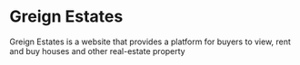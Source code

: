 # Greign Estates
Greign Estates is a website that provides a platform for buyers to view, rent and buy houses and other real-estate property
